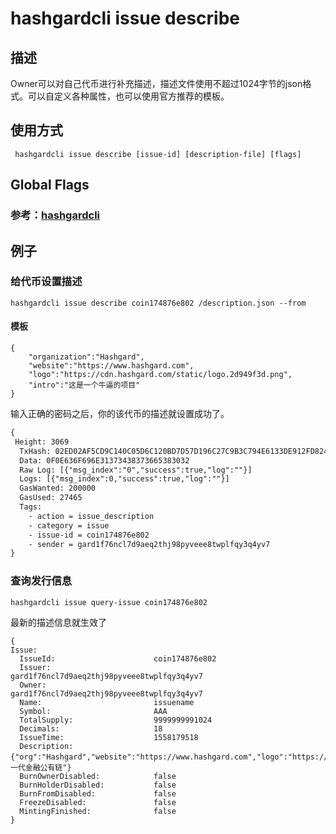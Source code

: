 # hashgardcli issue describe

## 描述
Owner可以对自己代币进行补充描述，描述文件使用不超过1024字节的json格式。可以自定义各种属性，也可以使用官方推荐的模板。
## 使用方式
```
 hashgardcli issue describe [issue-id] [description-file] [flags]
```
## Global Flags

 ### 参考：[hashgardcli](../README.md)

## 例子
### 给代币设置描述
```shell
hashgardcli issue describe coin174876e802 /description.json --from
```
#### 模板
```
{
    "organization":"Hashgard",
    "website":"https://www.hashgard.com",
    "logo":"https://cdn.hashgard.com/static/logo.2d949f3d.png",
    "intro":"这是一个牛逼的项目" 
}
```
输入正确的密码之后，你的该代币的描述就设置成功了。
```txt
{
 Height: 3069
  TxHash: 02ED02AF5CD9C140C05D6C120BD7D57D196C27C9B3C794E6133DE912FD8243C1
  Data: 0F0E636F696E31373438373665383032
  Raw Log: [{"msg_index":"0","success":true,"log":""}]
  Logs: [{"msg_index":0,"success":true,"log":""}]
  GasWanted: 200000
  GasUsed: 27465
  Tags: 
    - action = issue_description
    - category = issue
    - issue-id = coin174876e802
    - sender = gard1f76ncl7d9aeq2thj98pyveee8twplfqy3q4yv7
}
```
### 查询发行信息
```shell
hashgardcli issue query-issue coin174876e802
```
最新的描述信息就生效了
```
{
Issue:
  IssueId:          			coin174876e802
  Issuer:           			gard1f76ncl7d9aeq2thj98pyveee8twplfqy3q4yv7
  Owner:           				gard1f76ncl7d9aeq2thj98pyveee8twplfqy3q4yv7
  Name:             			issuename
  Symbol:    	    			AAA
  TotalSupply:      			9999999991024
  Decimals:         			18
  IssueTime:					1558179518
  Description:	    			{"org":"Hashgard","website":"https://www.hashgard.com","logo":"https://cdn.hashgard.com/static/logo.2d949f3d.png","intro":"新一代金融公有链"}
  BurnOwnerDisabled:  			false 
  BurnHolderDisabled:  			false 
  BurnFromDisabled:  			false 
  FreezeDisabled:  				false 
  MintingFinished:  			false 
}
```